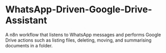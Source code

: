 # WhatsApp-Driven-Google-Drive-Assistant
A n8n workflow that listens to WhatsApp messages and  performs Google Drive actions such as listing files, deleting, moving,  and summarising documents in a folder. 

